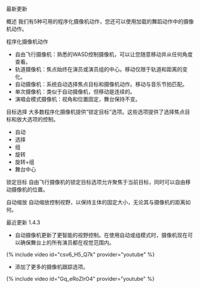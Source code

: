 最新更新

概述
我们有5种可用的程序化摄像机动作，您还可以使用加载的舞蹈动作中的摄像机动作。

程序化摄像机动作
- 自由飞行摄像机：熟悉的WASD控制摄像机，可以让您随意移动并从任何角度查看。
- 轨道摄像机：焦点始终在演员或演员组的中心。移动仅限于轨道和距离的变化。
- 自动摄像机：系统自动选择焦点目标和摄像机动作。移动与音乐节拍匹配。
- 单次摄像机：类似于自动摄像机，但移动是连续的。
- 演唱会模式摄像机：视角和位置固定，舞台保持不变。

目标选择
大多数程序化摄像机提供“锁定目标”选项。这些选项提供了选择焦点目标和放大选项的控制。
- 自动
- 选择
- 组
- 旋转
- 旋转+组
- 舞台中心

锁定目标
自由飞行摄像机的锁定目标选项允许聚焦于当前目标，同时可以自由移动摄像机的位置。

自动缩放
自动缩放控制视野，以保持主体的固定大小，无论其与摄像机的距离如何。

最近更新
1.4.3
- 自动摄像机更新了更智能的视野控制。在使用自动或组模式时，摄像机现在可以确保舞台上的所有演员都在视觉范围内。

{% include video id="csv6_H5_Q7k" provider="youtube" %}

- 添加了更多的摄像机跟踪选项。

{% include video id="Gq_eRoZIrO4" provider="youtube" %}